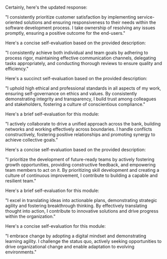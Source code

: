 Certainly, here's the updated response:

"I consistently prioritize customer satisfaction by implementing service-oriented solutions and ensuring responsiveness to their needs within the software development process. I take ownership of resolving any issues promptly, ensuring a positive outcome for the end-users."

Here's a concise self-evaluation based on the provided description:

"I consistently achieve both individual and team goals by adhering to process rigor, maintaining effective communication channels, delegating tasks appropriately, and conducting thorough reviews to ensure quality and efficiency."

Here's a succinct self-evaluation based on the provided description:

"I uphold high ethical and professional standards in all aspects of my work, ensuring self-governance on ethics and values. By consistently demonstrating integrity and transparency, I build trust among colleagues and stakeholders, fostering a culture of conscientious compliance."

Here's a brief self-evaluation for this module:

"I actively collaborate to drive a unified approach across the bank, building networks and working effectively across boundaries. I handle conflicts constructively, fostering positive relationships and promoting synergy to achieve collective goals."

Here's a concise self-evaluation based on the provided description:

"I prioritize the development of future-ready teams by actively fostering growth opportunities, providing constructive feedback, and empowering team members to act on it. By prioritizing skill development and creating a culture of continuous improvement, I contribute to building a capable and resilient team."

Here's a brief self-evaluation for this module:

"I excel in translating ideas into actionable plans, demonstrating strategic agility and fostering breakthrough thinking. By effectively translating thought into action, I contribute to innovative solutions and drive progress within the organization."

Here's a concise self-evaluation for this module:

"I embrace change by adopting a digital mindset and demonstrating learning agility. I challenge the status quo, actively seeking opportunities to drive organizational change and enable adaptation to evolving environments."
